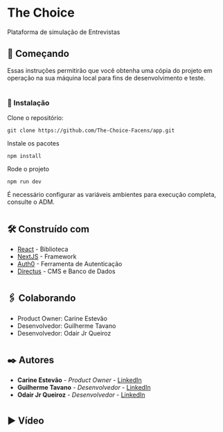 # The Choice

Plataforma de simulação de Entrevistas

## 🚀 Começando

Essas instruções permitirão que você obtenha uma cópia do projeto em operação na sua máquina local para fins de desenvolvimento e teste.

#
### 🔧 Instalação


Clone o repositório:

```
git clone https://github.com/The-Choice-Facens/app.git
```

Instale os pacotes

```
npm install
```

Rode o projeto

```
npm run dev
```

É necessário configurar as variáveis ambientes para execução completa, consulte o ADM.

#
## 🛠️ Construído com


* [React](https://reactjs.org/) - Biblioteca
* [NextJS](https://nextjs.org/) - Framework
* [Auth0](https://auth0.com/) - Ferramenta de Autenticação
* [Directus](https://directus.cloud/login) - CMS e Banco de Dados
#
## 🖇️ Colaborando

* Product Owner: Carine Estevão
* Desenvolvedor: Guilherme Tavano
* Desenvolvedor: Odair Jr Queiroz
#
## ✒️ Autores


* **Carine Estevão** - *Product Owner* - [LinkedIn](https://www.linkedin.com/in/cariinee/)
* **Guilherme Tavano** - *Desenvolvedor* - [LinkedIn](https://www.linkedin.com/in/guitavano/)
* **Odair Jr Queiroz** - *Desenvolvedor* - [LinkedIn](https://www.linkedin.com/in/odair-juniorr/)

#
## ▶️ Vídeo
